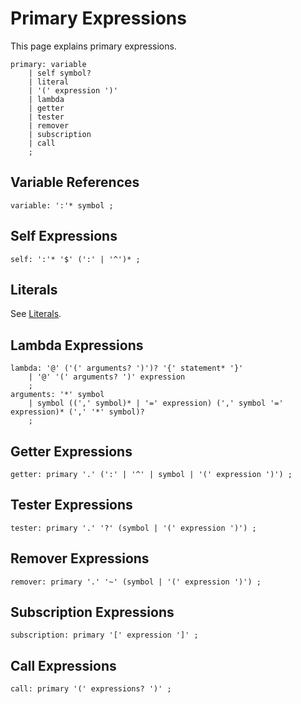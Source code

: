 # Primary Expressions

This page explains primary expressions.

    primary: variable
        | self symbol?
        | literal
        | '(' expression ')'
        | lambda
        | getter
        | tester
        | remover
        | subscription
        | call
        ;


## Variable References

    variable: ':'* symbol ;


## Self Expressions

    self: ':'* '$' (':' | '^')* ;


## Literals

See [Literals](Literals.md).


## Lambda Expressions

    lambda: '@' ('(' arguments? ')')? '{' statement* '}'
        | '@' '(' arguments? ')' expression
        ;
    arguments: '*' symbol
        | symbol ((',' symbol)* | '=' expression) (',' symbol '=' expression)* (',' '*' symbol)?
        ;


## Getter Expressions

    getter: primary '.' (':' | '^' | symbol | '(' expression ')') ;


## Tester Expressions

    tester: primary '.' '?' (symbol | '(' expression ')') ;


## Remover Expressions

    remover: primary '.' '~' (symbol | '(' expression ')') ;


## Subscription Expressions

    subscription: primary '[' expression ']' ;


## Call Expressions

    call: primary '(' expressions? ')' ;
